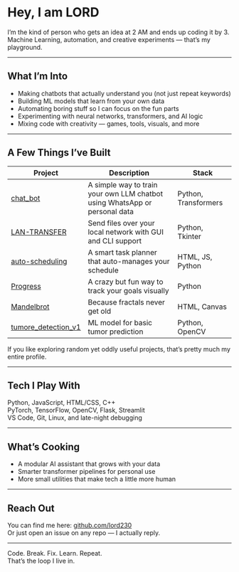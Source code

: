 # Hey, I am LORD

I’m the kind of person who gets an idea at 2 AM and ends up coding it by 3.  
Machine Learning, automation, and creative experiments — that’s my playground.


---

## What I’m Into

- Making chatbots that actually understand you (not just repeat keywords)
- Building ML models that learn from your own data
- Automating boring stuff so I can focus on the fun parts
- Experimenting with neural networks, transformers, and AI logic
- Mixing code with creativity — games, tools, visuals, and more

---

## A Few Things I’ve Built

| Project | Description | Stack |
|----------|--------------|--------|
| [chat_bot](https://github.com/lord230/chat_bot) | A simple way to train your own LLM chatbot using WhatsApp or personal data | Python, Transformers |
| [LAN-TRANSFER](https://github.com/lord230/LAN-TRANSFER) | Send files over your local network with GUI and CLI support | Python, Tkinter |
| [auto-scheduling](https://github.com/lord230/auto-scheduling) | A smart task planner that auto-manages your schedule | HTML, JS, Python |
| [Progress](https://github.com/lord230/Progress) | A crazy but fun way to track your goals visually | Python |
| [Mandelbrot](https://github.com/lord230/Mandelbrot) | Because fractals never get old | HTML, Canvas |
| [tumore_detection_v1](https://github.com/lord230/tumore_detection_v1) | ML model for basic tumor prediction | Python, OpenCV |

If you like exploring random yet oddly useful projects, that’s pretty much my entire profile.

---

## Tech I Play With

Python, JavaScript, HTML/CSS, C++  
PyTorch, TensorFlow, OpenCV, Flask, Streamlit  
VS Code, Git, Linux, and late-night debugging

---

## What’s Cooking

- A modular AI assistant that grows with your data  
- Smarter transformer pipelines for personal use  
- More small utilities that make tech a little more human  

---

## Reach Out

You can find me here: [github.com/lord230](https://github.com/lord230)  
Or just open an issue on any repo — I actually reply.

---

Code. Break. Fix. Learn. Repeat.  
That’s the loop I live in.
